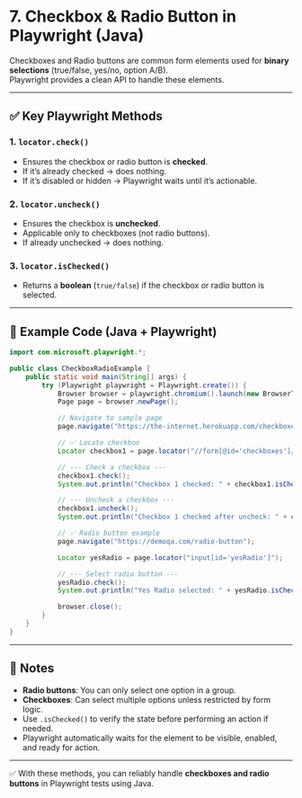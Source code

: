 # 7. Checkbox & Radio Button in Playwright (Java)

Checkboxes and Radio buttons are common form elements used for **binary selections** (true/false, yes/no, option A/B).  
Playwright provides a clean API to handle these elements.

---

## ✅ Key Playwright Methods

### 1. `locator.check()`
- Ensures the checkbox or radio button is **checked**.
- If it’s already checked → does nothing.
- If it’s disabled or hidden → Playwright waits until it’s actionable.

### 2. `locator.uncheck()`
- Ensures the checkbox is **unchecked**.
- Applicable only to checkboxes (not radio buttons).
- If already unchecked → does nothing.

### 3. `locator.isChecked()`
- Returns a **boolean** (`true/false`) if the checkbox or radio button is selected.

---

## 📌 Example Code (Java + Playwright)

```java
import com.microsoft.playwright.*;

public class CheckboxRadioExample {
    public static void main(String[] args) {
        try (Playwright playwright = Playwright.create()) {
            Browser browser = playwright.chromium().launch(new BrowserType.LaunchOptions().setHeadless(false));
            Page page = browser.newPage();

            // Navigate to sample page
            page.navigate("https://the-internet.herokuapp.com/checkboxes");

            // ✅ Locate checkbox
            Locator checkbox1 = page.locator("//form[@id='checkboxes']/input[1]");

            // --- Check a checkbox ---
            checkbox1.check();
            System.out.println("Checkbox 1 checked: " + checkbox1.isChecked());

            // --- Uncheck a checkbox ---
            checkbox1.uncheck();
            System.out.println("Checkbox 1 checked after uncheck: " + checkbox1.isChecked());

            // ✅ Radio button example
            page.navigate("https://demoqa.com/radio-button");

            Locator yesRadio = page.locator("input[id='yesRadio']");

            // --- Select radio button ---
            yesRadio.check();
            System.out.println("Yes Radio selected: " + yesRadio.isChecked());

            browser.close();
        }
    }
}
```

---

## 🔑 Notes
- **Radio buttons**: You can only select one option in a group.
- **Checkboxes**: Can select multiple options unless restricted by form logic.
- Use `.isChecked()` to verify the state before performing an action if needed.
- Playwright automatically waits for the element to be visible, enabled, and ready for action.

---

✅ With these methods, you can reliably handle **checkboxes and radio buttons** in Playwright tests using Java.
